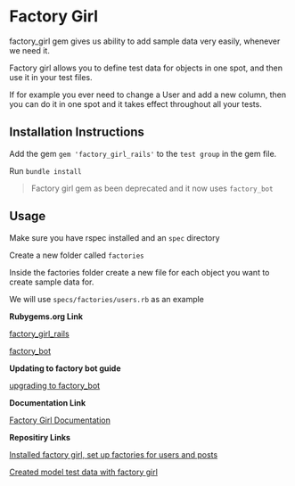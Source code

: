 # Factory Girl
factory_girl gem gives us ability to add sample data very easily, whenever we need it.

Factory girl allows you to define test data for objects in one spot, and then use it in your test files.

If for example you ever need to change a User and add a new column, then you can do it in one spot and it takes effect throughout all your tests.


## Installation Instructions

Add the gem  ```gem 'factory_girl_rails'``` to the ```test group``` in the gem file.

Run ```bundle install```

> Factory girl gem as been deprecated and it now uses ```factory_bot```

## Usage

Make sure you have rspec installed and an ```spec``` directory

Create a new folder called ```factories```

Inside the factories folder create a new file for each object you want to create sample data for.

We will use ```specs/factories/users.rb``` as an example

**Rubygems.org Link**

[factory_girl_rails](https://rubygems.org/gems/factory_girl_rails)

[factory_bot](https://rubygems.org/gems/factory_bot)

**Updating to factory bot guide**

[upgrading to factory_bot](https://github.com/thoughtbot/factory_bot/blob/v4.9.0/UPGRADE_FROM_FACTORY_GIRL.md)

**Documentation Link**

[Factory Girl Documentation](http://www.rubydoc.info/gems/factory_girl/file/GETTING_STARTED.md)

**Repositiry Links**

[Installed factory girl, set up factories for users and posts](https://github.com/woodsy88/overtime-app-main/commit/b58535998d02917499dff690d1abb9905ce7ad4f)

[Created model test data with factory girl](https://github.com/woodsy88/overtime-app-main/commit/e7646447d39f1108b404e10e7079d423122bad8c)